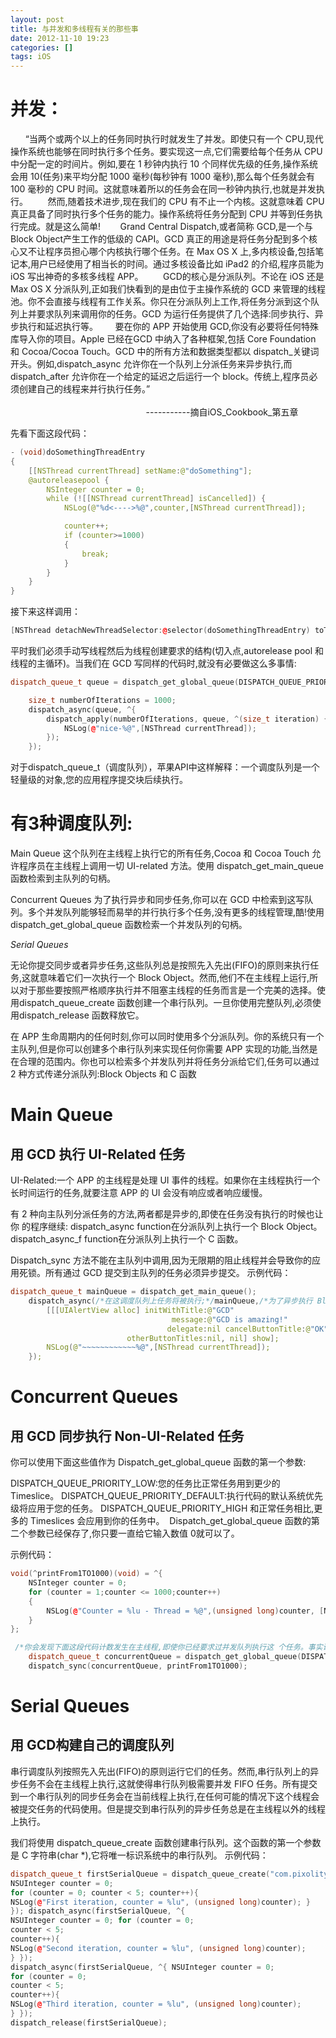 ```yaml
---
layout: post
title: 与并发和多线程有关的那些事
date: 2012-11-10 19:23
categories: []
tags: iOS
---
```

# 并发：

      “当两个或两个以上的任务同时执行时就发生了并发。即使只有一个 CPU,现代操作系统也能够在同时执行多个任务。要实现这一点,它们需要给每个任务从 CPU 中分配一定的时间片。例如,要在 1 秒钟内执行 10 个同样优先级的任务,操作系统会用 10(任务)来平均分配 1000 毫秒(每秒钟有 1000 毫秒),那么每个任务就会有
 100 毫秒的 CPU 时间。这就意味着所以的任务会在同一秒钟内执行,也就是并发执行。
       然而,随着技术进步,现在我们的 CPU 有不止一个内核。这就意味着 CPU 真正具备了同时执行多个任务的能力。操作系统将任务分配到 CPU 并等到任务执行完成。就是这么简单!
       Grand Central Dispatch,或者简称 GCD,是一个与 Block Object产生工作的低级的 CAPI。GCD 真正的用途是将任务分配到多个核心又不让程序员担心哪个内核执行哪个任务。在 Max OS X 上,多内核设备,包括笔记本,用户已经使用了相当长的时间。通过多核设备比如
 iPad2 的介绍,程序员能为 iOS 写出神奇的多核多线程 APP。
       GCD的核心是分派队列。不论在 iOS 还是 Max OS X 分派队列,正如我们快看到的是由位于主操作系统的 GCD 来管理的线程池。你不会直接与线程有工作关系。你只在分派队列上工作,将任务分派到这个队列上并要求队列来调用你的任务。GCD 为运行任务提供了几个选择:同步执行、异步执行和延迟执行等。
      要在你的 APP 开始使用 GCD,你没有必要将任何特殊库导入你的项目。Apple 已经在GCD 中纳入了各种框架,包括 Core Foundation 和 Cocoa/Cocoa Touch。GCD 中的所有方法和数据类型都以 dispatch_关键词开头。例如,dispatch_async 允许你在一个队列上分派任务来异步执行,而
 dispatch_after 允许你在一个给定的延迟之后运行一个 block。传统上,程序员必须创建自己的线程来并行执行任务。”
                                                                                                                                                                                      
 -----------摘自iOS_Cookbook_第五章

先看下面这段代码：


```cpp
- (void)doSomethingThreadEntry
{
    [[NSThread currentThread] setName:@"doSomething"];
    @autoreleasepool {
        NSInteger counter = 0;
        while (![[NSThread currentThread] isCancelled]) {
            NSLog(@"%d<---->%@",counter,[NSThread currentThread]);

            counter++;
            if (counter>=1000)
            {
                break;
            }
        }
    }
}
```



接下来这样调用：


```cpp
[NSThread detachNewThreadSelector:@selector(doSomethingThreadEntry) toTarget:self withObject:nil];
```



平时我们必须手动写线程然后为线程创建要求的结构(切入点,autorelease pool 和线程的主循环)。当我们在 GCD 写同样的代码时,就没有必要做这么多事情:



```cpp
dispatch_queue_t queue = dispatch_get_global_queue(DISPATCH_QUEUE_PRIORITY_DEFAULT, 0);

    size_t numberOfIterations = 1000;
    dispatch_async(queue, ^{
        dispatch_apply(numberOfIterations, queue, ^(size_t iteration) {
            NSLog(@"nice-%@",[NSThread currentThread]);
        });
    });
```


对于dispatch_queue_t（调度队列），苹果API中这样解释：一个调度队列是一个轻量级的对象,您的应用程序提交块后续执行。

# 有3种调度队列:
Main Queue
这个队列在主线程上执行它的所有任务,Cocoa 和 Cocoa Touch 允许程序员在主线程上调用一切 UI-related 方法。使用 dispatch_get_main_queue 函数检索到主队列的句柄。

Concurrent Queues
为了执行异步和同步任务,你可以在 GCD 中检索到这写队列。多个并发队列能够轻而易举的并行执行多个任务,没有更多的线程管理,酷!使用 dispatch_get_global_queue 函数检索一个并发队列的句柄。


*Serial Queues*

无论你提交同步或者异步任务,这些队列总是按照先入先出(FIFO)的原则来执行任务,这就意味着它们一次执行一个 Block Object。然而,他们不在主线程上运行,所以对于那些要按照严格顺序执行并不阻塞主线程的任务而言是一个完美的选择。使用dispatch_queue_create 函数创建一个串行队列。一旦你使用完整队列,必须使用dispatch_release
 函数释放它。

在 APP 生命周期内的任何时刻,你可以同时使用多个分派队列。你的系统只有一个主队列,但是你可以创建多个串行队列来实现任何你需要 APP 实现的功能,当然是在合理的范围内。你也可以检索多个并发队列并将任务分派给它们,任务可以通过 2 种方式传递分派队列:Block Objects 和 C 函数


# Main Queue

## 用 GCD 执行 UI-Related 任务

UI-Related:一个 APP 的主线程是处理 UI 事件的线程。如果你在主线程执行一个长时间运行的任务,就要注意 APP 的 UI 会没有响应或者响应缓慢。

有 2 种向主队列分派任务的方法,两者都是异步的,即使在任务没有执行的时候也让你
的程序继续:
dispatch_async function在分派队列上执行一个 Block Object。
dispatch_async_f function在分派队列上执行一个 C 函数。

Dispatch_sync 方法不能在主队列中调用,因为无限期的阻止线程并会导致你的应用死锁。所有通过 GCD 提交到主队列的任务必须异步提交。
示例代码：


```cpp
dispatch_queue_t mainQueue = dispatch_get_main_queue();
    dispatch_async(/*在这调度队列上任务将被执行;*/mainQueue,/*为了异步执行 Block Object 会被发送到调度队列*/ ^{
        [[[UIAlertView alloc] initWithTitle:@"GCD"
                                    message:@"GCD is amazing!"
                                   delegate:nil cancelButtonTitle:@"OK"
                          otherButtonTitles:nil, nil] show];
        NSLog(@"~~~~~~~~~~~~%@",[NSThread currentThread]);
    });
```







# Concurrent Queues
## 用 GCD 同步执行 Non-UI-Related 任务

你可以使用下面这些值作为 Dispatch_get_global_queue 函数的第一个参数:

DISPATCH_QUEUE_PRIORITY_LOW:您的任务比正常任务用到更少的 Timeslice。
DISPATCH_QUEUE_PRIORITY_DEFAULT:执行代码的默认系统优先级将应用于您的任务。
DISPATCH_QUEUE_PRIORITY_HIGH 和正常任务相比,更多的 Timeslices 会应用到你的任务中。
 Dispatch_get_global_queue 函数的第二个参数已经保存了,你只要一直给它输入数值 0就可以了。


示例代码：



```cpp
void(^printFrom1TO1000)(void) = ^{
    NSInteger counter = 0;
    for (counter = 1;counter <= 1000;counter++)
    {
        NSLog(@"Counter = %lu - Thread = %@",(unsigned long)counter, [NSThread currentThread]);
    }
};
```




```cpp
 /*你会发现下面这段代码计数发生在主线程,即使你已经要求过并发队列执行这 个任务。事实证明这是 GCD 的优化。Dispatch_sync 函数将使用当前线程——你分配任务 时使用的线程——任何可能的情况下,作为优化的一部分会被编程到 GCD。*/
    dispatch_queue_t concurrentQueue = dispatch_get_global_queue(DISPATCH_QUEUE_PRIORITY_DEFAULT, 0);
    dispatch_sync(concurrentQueue, printFrom1TO1000);
```



# Serial Queues
## 用 GCD构建自己的调度队列

串行调度队列按照先入先出(FIFO)的原则运行它们的任务。然而,串行队列上的异步任务不会在主线程上执行,这就使得串行队列极需要并发 FIFO 任务。所有提交到一个串行队列的同步任务会在当前线程上执行,在任何可能的情况下这个线程会被提交任务的代码使用。但是提交到串行队列的异步任务总是在主线程以外的线程上执行。

我们将使用 dispatch_queue_create 函数创建串行队列。这个函数的第一个参数是 C 字符串(char *),它将唯一标识系统中的串行队列。
示例代码：


```cpp
dispatch_queue_t firstSerialQueue = dispatch_queue_create("com.pixolity.GCD.serialQueue1", 0); dispatch_async(firstSerialQueue, ^{
NSUInteger counter = 0;
for (counter = 0; counter < 5; counter++){
NSLog(@"First iteration, counter = %lu", (unsigned long)counter); }
}); dispatch_async(firstSerialQueue, ^{
NSUInteger counter = 0; for (counter = 0;
counter < 5;
counter++){
NSLog(@"Second iteration, counter = %lu", (unsigned long)counter);
} });
dispatch_async(firstSerialQueue, ^{ NSUInteger counter = 0;
for (counter = 0;
counter < 5;
counter++){
NSLog(@"Third iteration, counter = %lu", (unsigned long)counter);
} });
dispatch_release(firstSerialQueue);
```

